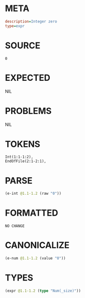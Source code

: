 # META
~~~ini
description=Integer zero
type=expr
~~~
# SOURCE
~~~roc
0
~~~
# EXPECTED
NIL
# PROBLEMS
NIL
# TOKENS
~~~zig
Int(1:1-1:2),
EndOfFile(2:1-2:1),
~~~
# PARSE
~~~clojure
(e-int @1.1-1.2 (raw "0"))
~~~
# FORMATTED
~~~roc
NO CHANGE
~~~
# CANONICALIZE
~~~clojure
(e-num @1.1-1.2 (value "0"))
~~~
# TYPES
~~~clojure
(expr @1.1-1.2 (type "Num(_size)"))
~~~
